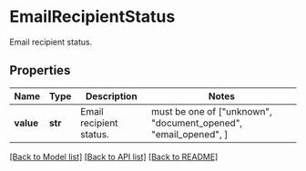 # EmailRecipientStatus

Email recipient status.

## Properties
Name | Type | Description | Notes
------------ | ------------- | ------------- | -------------
**value** | **str** | Email recipient status. |  must be one of ["unknown", "document_opened", "email_opened", ]

[[Back to Model list]](../README.md#documentation-for-models) [[Back to API list]](../README.md#documentation-for-api-endpoints) [[Back to README]](../README.md)


